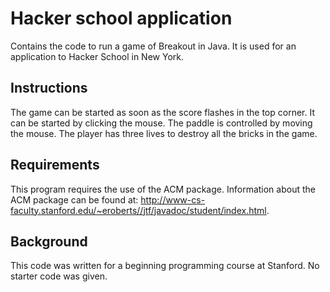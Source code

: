 Hacker school application 
==========================

Contains the code to run a game of Breakout in Java. It is used for an application to Hacker School in New York. 



Instructions 
---------------
The game can be started as soon as the score flashes in the top corner. It can be started by clicking the mouse. 
The paddle is controlled by moving the mouse. The player has three lives to destroy all the bricks in the game. 


Requirements 
-----------
This program requires the use of the ACM package. Information about the ACM package can be found at: 
http://www-cs-faculty.stanford.edu/~eroberts//jtf/javadoc/student/index.html. 


Background
--------------
This code was written for a beginning programming course at Stanford. No starter code was given. 


